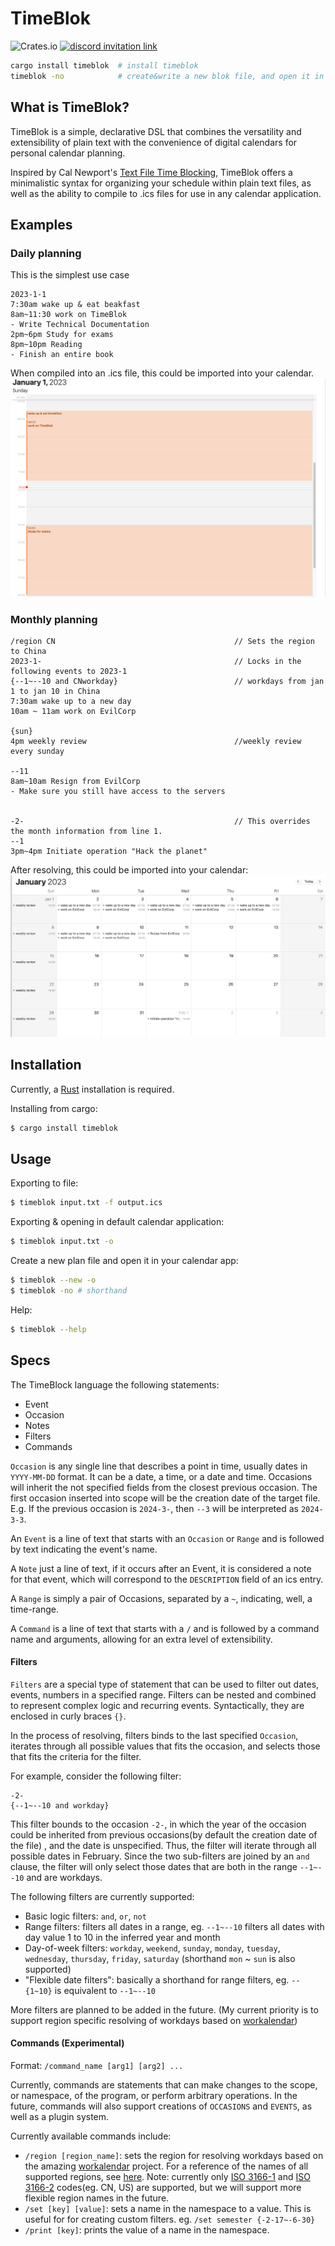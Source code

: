 # TimeBlok

![Crates.io](https://img.shields.io/crates/v/timeblok)
<a href="https://discord.gg/MXxsyAaeFg"><img alt="discord invitation link" src="https://dcbadge.vercel.app/api/server/MXxsyAaeFg?style=flat"></a>

```bash
cargo install timeblok  # install timeblok 
timeblok -no            # create&write a new blok file, and open it in your calendar app! 
```

## What is TimeBlok? 
TimeBlok is a simple, declarative DSL that combines the versatility and extensibility of plain text 
with the convenience of digital calendars for 
personal calendar planning. 

Inspired by Cal Newport's [Text File Time Blocking](https://www.calnewport.com/blog/2020/03/16/text-file-time-blocking/), 
TimeBlok offers a minimalistic syntax for organizing your schedule within plain text files, 
as well as the ability to compile to .ics files for use in any calendar application.

## Examples
### Daily planning
This is the simplest use case
```
2023-1-1
7:30am wake up & eat beakfast
8am~11:30 work on TimeBlok
- Write Technical Documentation
2pm~6pm Study for exams
8pm~10pm Reading
- Finish an entire book
```
When compiled into an .ics file, this could be imported into your calendar.
![](./media/dayplan.png)

### Monthly planning
```
/region CN                                        // Sets the region to China
2023-1-                                           // Locks in the following events to 2023-1
{--1~--10 and CNworkday}                          // workdays from jan 1 to jan 10 in China
7:30am wake up to a new day
10am ~ 11am work on EvilCorp

{sun}
4pm weekly review                                 //weekly review every sunday

--11
8am~10am Resign from EvilCorp
- Make sure you still have access to the servers


-2-                                               // This overrides the month information from line 1.
--1
3pm~4pm Initiate operation "Hack the planet"
```

After resolving, this could be imported into your calendar:
![](media/monthlyplan.png)

## Installation
Currently, a [Rust](https://www.rust-lang.org/) installation
is required.

Installing from cargo:
```bash
$ cargo install timeblok
```


## Usage
Exporting to file:
```bash
$ timeblok input.txt -f output.ics
```

Exporting & opening in default calendar application:
```bash
$ timeblok input.txt -o
```

Create a new plan file and open it in your calendar app:
```bash
$ timeblok --new -o
$ timeblok -no # shorthand
```

Help:
```bash
$ timeblok --help
```

## Specs 
The TimeBlock language the following statements:
- Event
- Occasion
- Notes
- Filters
- Commands

`Occasion` is any single line that describes a point in time, usually dates in `YYYY-MM-DD` format.
It can be a date, a time, or a date and time.
Occasions will inherit the not specified fields from the closest previous occasion.
The first occasion inserted into scope will be the creation date of the target file.
E.g. If the previous occasion is `2024-3-`, then `--3` will be interpreted as `2024-3-3`.

An `Event` is a line of text that starts with an `Occasion` or `Range` and is followed by text indicating the event's name.

A `Note` just a line of text, if it occurs after an Event, it is considered a note for that event, which will correspond to the 
`DESCRIPTION` field of an ics entry.

A `Range` is simply a pair of Occasions, separated by a `~`, indicating, well, a time-range.

A `Command` is a line of text that starts with a `/` and is followed by a command name and arguments, allowing for an extra level of extensibility.

#### Filters
`Filters` are a special type of statement that can be used to filter out dates, events, numbers in a specified range.
Filters can be nested and combined to represent complex logic and recurring events.
Syntactically, they are enclosed in curly braces `{}`.

In the process of resolving, filters binds to the last specified `Occasion`, iterates through all possible values that fits the occasion, 
and selects those that fits the criteria for the filter.

For example, consider the following filter:
```
-2-
{--1~--10 and workday}
```
This filter bounds to the occasion `-2-`, in which the year of the occasion could be inherited from previous occasions(by default the creation date of the file)
, and the date is unspecified.
Thus, the filter will iterate through all possible dates in February. 
Since the two sub-filters are joined by an `and` clause, the filter will only select those dates that are both in the range `--1~--10` and are workdays.

The following filters are currently supported:
- Basic logic filters: `and`, `or`, `not`
- Range filters: filters all dates in a range, eg. `--1~--10` filters all dates with day value 1 to 10 in the inferred year and month
- Day-of-week filters: `workday`, `weekend`,  `sunday`, `monday`, `tuesday`, `wednesday`, `thursday`, `friday`, `saturday` (shorthand `mon` ~ `sun` is also supported)
- "Flexible date filters": basically a shorthand for range filters, eg. `--{1~10}` is equivalent to `--1~--10`

More filters are planned to be added in the future. (My current priority is to support region specific resolving of workdays based on [workalendar](https://github.com/workalendar/workalendar))

#### Commands (Experimental)
Format: `/command_name [arg1] [arg2] ...`

Currently, commands are statements that can make changes to the scope, or namespace, of the program, or perform arbitrary operations.
In the future, commands will also support creations of `OCCASIONS` and `EVENTS`, as well as a plugin system.

Currently available commands include:
- `/region [region_name]`: sets the region for resolving workdays based on the amazing [workalendar](https://github.com/workalendar/workalendar) project. For a reference of the names of all supported regions, see [here](https://github.com/JettChenT/workalendar-hub/tree/main/workingdays). Note: currently only [ISO 3166-1](https://en.wikipedia.org/wiki/ISO_3166-1) and [ISO 3166-2](https://en.wikipedia.org/wiki/ISO_3166-2) codes(eg. CN, US) are supported, but we will support more flexible region names in the future.
- `/set [key] [value]`: sets a name in the namespace to a value. This is useful for for creating custom filters. eg. `/set semester {-2-17~-6-30}`
- `/print [key]`: prints the value of a name in the namespace. 